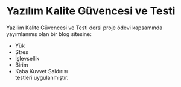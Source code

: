 # Yazılım Kalite Güvencesi ve Testi
Yazilim Kalite Güvencesi ve Testi dersi proje ödevi kapsamında  </br>
yayımlanmış olan bir blog sitesine:
- Yük
- Stres
- İşlevsellik
- Birim
- Kaba Kuvvet Saldırısı </br>
testleri uygulanmıştır.
